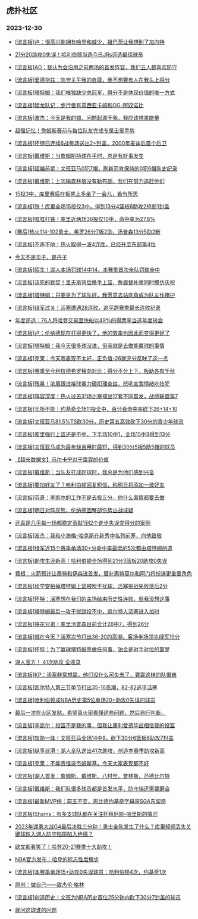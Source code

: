 ## 虎扑社区 
### 2023-12-30

+ [[流言板]卢：很高兴能拥有哈登和威少，祖巴茨让我想到了加内特](https://bbs.hupu.com/623947552.html)

+ [21分20助攻0失误！哈利伯顿当选今日JRs评选最佳球员](https://bbs.hupu.com/623945093.html)

+ [[流言板]AD：我认为会沿用之前两场的首发阵容，我们五人都喜欢防守](https://bbs.hupu.com/623945675.html)

+ [[流言板]爱德华兹：防守关乎我的自尊，我不想要有人在我头上得分](https://bbs.hupu.com/623947862.html)

+ [[流言板]塔特姆：我们唯独缺少总冠军，得分不是体现价值的唯一方式](https://bbs.hupu.com/623950306.html)

+ [[流言板]猛龙队记：步行者有意西亚卡姆和OG-阿奴诺比](https://bbs.hupu.com/623950028.html)

+ [[流言板]波杰：今天是我的错，问题起源于我，我应该带来能量](https://bbs.hupu.com/623941794.html)

+ [超强记忆！詹姆斯赛前与每位队友完成专属击掌手势](https://bbs.hupu.com/623941868.html)

+ [[流言板]怀特已连续6战每场送出2+封盖，2000年麦迪后首个后卫](https://bbs.hupu.com/623950181.html)

+ [[流言板]戴维斯：当詹姆斯持球在手时，总是有好事发生](https://bbs.hupu.com/623943544.html)

+ [[流言板]超越前辈！文班亚马0犯7帽，刷新邓肯保持的0犯6帽队史纪录](https://bbs.hupu.com/623941832.html)

+ [[流言板]戴维斯：上次输森林狼没有勒布朗，我们在努力追赶他们](https://bbs.hupu.com/623942706.html)

+ [15投3中，库里赛后在板凳上多坐了一会儿，若有所思](https://bbs.hupu.com/623941226.html)

+ [[流言板]铁！库里全场15投仅3中，得到13分4篮板6助攻2抢断1封盖](https://bbs.hupu.com/623940427.html)

+ [[流言板]哐哐打铁！库里近两场36投仅10中，命中率为27.8%](https://bbs.hupu.com/623940643.html)

+ [[赛后]热火114-102勇士，希罗26分7板2助，汤普森13分5助2断](https://bbs.hupu.com/623940387.html)

+ [[流言板]不声不响！热火取得一波4连胜，已经升至东部第4位](https://bbs.hupu.com/623945983.html)

+ [今天不是华子，是丹子](https://bbs.hupu.com/623940889.html)

+ [[流言板]陌生！湖人本场罚球14中14，本赛季首次全队罚球全中](https://bbs.hupu.com/623941473.html)

+ [[流言板]该死的默契！里夫斯背后换手上篮，詹眉替补席同时模仿庆祝](https://bbs.hupu.com/623940359.html)

+ [[流言板]塔特姆：只要是为了球队好，我愿意去站底角或为队友作掩护](https://bbs.hupu.com/623946893.html)

+ [[流言板]绿军过关！活塞遭遇28连败，追平跨赛季最长连败纪录](https://bbs.hupu.com/623936523.html)

+ [年度评选：76人将哈登交易至快船以49%的得票率当选年度转会](https://bbs.hupu.com/623943553.html)

+ [[流言板]卢：伦纳德现在打得更快了，他的效率也因此而变得更好了](https://bbs.hupu.com/623946386.html)

+ [[流言板]塔特姆：我今天很多球没进，但我就是去做能赢球的事情](https://bbs.hupu.com/623949143.html)

+ [[流言板]克莱：今天我表现不太好，正负值-26就充分反映了这一点](https://bbs.hupu.com/623942476.html)

+ [[流言板]赛季至今利拉德希罗横向对比：得分不分上下，板助各有千秋](https://bbs.hupu.com/623943598.html)

+ [[流言板]残暴！浓眉跟进接球暴力砸扣理查兹，怒吼宣泄情绪吃技犯](https://bbs.hupu.com/623939022.html)

+ [[流言板]阵容深度！热火过去31场比赛摆出17套不同首发，战绩联盟第7](https://bbs.hupu.com/623942688.html)

+ [[流言板]无所不能！约基奇全场11投全中，百分百命中率砍下26+14+10](https://bbs.hupu.com/623938700.html)

+ [[流言板]文班亚马81.5%TS砍30分，历史第五高效砍下30分的青少年球员](https://bbs.hupu.com/623942155.html)

+ [[流言板]库里强行上篮还是不中，下半场10中1，全场15中3得到13分](https://bbs.hupu.com/623939984.html)

+ [[流言板]文班亚马成为最年轻且用时最短，得到30分5板5助5帽的球员](https://bbs.hupu.com/623941756.html)

+ [【超长数据文】马尔卡宁对于雷霆的价值](https://bbs.hupu.com/623945701.html)

+ [[流言板]戴维斯：当队友打成好球时，我总是为他们感到兴奋](https://bbs.hupu.com/623944478.html)

+ [[流言板]要加好友了？哈利伯顿回复短信，称明日将添加一波好友](https://bbs.hupu.com/623939897.html)

+ [[流言板]芬奇：李凯尔的工作不是去投三分，他什么事情都要去做](https://bbs.hupu.com/623947774.html)

+ [[流言板]明日对阵灰熊，伦纳德因臀部伤势出战成疑](https://bbs.hupu.com/623937613.html)

+ [还真是几乎每一场都稳定贡献1到2个走步失误变得分的案例](https://bbs.hupu.com/623941023.html)

+ [[流言板]波杰：我和小海梅-哈克斯在新秀中名列前茅，向他致敬](https://bbs.hupu.com/623942161.html)

+ [[流言板]绿军近15个赛季单场30+分命中率最低的5次都由塔特姆创造](https://bbs.hupu.com/623937340.html)

+ [[流言板]助攻生涯新高！哈利伯顿全场得到21分3篮板20助攻0失误](https://bbs.hupu.com/623936961.html)

+ [费根：火箭预计让泰特和伊森进首发，替补惠特莫尔和阿门将扮演更重要角色](https://bbs.hupu.com/623946177.html)

+ [[流言板]坎宁安拍掉塔特姆上篮被吹干扰球，活塞挑战失败落后2分](https://bbs.hupu.com/623935841.html)

+ [[流言板]怀特：活塞想在我们的主场结束历史性连败，但我没想这事](https://bbs.hupu.com/623949883.html)

+ [[流言板]塔特姆最后一攻干拔跳投不中，凯尔特人活塞进入加时](https://bbs.hupu.com/623935978.html)

+ [[流言板]铁花兄弟！库里汤普森目前合计26中7，得到26分](https://bbs.hupu.com/623940124.html)

+ [[流言板]就在今天？活塞次节打出36-20的高潮，客场半场领先绿军19分](https://bbs.hupu.com/623934344.html)

+ [[流言板]怀特：为了赢球塔特姆愿做任何事，铂金是对手对位的噩梦](https://bbs.hupu.com/623950684.html)

+ [湖人官方！ 41次助攻 全收录](https://bbs.hupu.com/623943956.html)

+ [[流言板]KP：活塞非常想赢，他们没什么可失去了，要赢这样的队很难](https://bbs.hupu.com/623949550.html)

+ [[流言板]凯尔特人第三节单节打出35-16高潮，82-82追平活塞](https://bbs.hupu.com/623935154.html)

+ [[流言板]哈利伯顿成NBA历史第5位单场20+助攻0失误的球员](https://bbs.hupu.com/623937141.html)

+ [最后一次在火区发贴，希望真火密看懂这些问题，然后自行判断。](https://bbs.hupu.com/623931751.html)

+ [[流言板]李凯尔：投篮不是我的事，但我让康利爱德华兹相信我的投篮](https://bbs.hupu.com/623947548.html)

+ [[流言板]攻防一体！文班亚马全场14中9，砍下30分6篮板6助攻7封盖](https://bbs.hupu.com/623940595.html)

+ [[流言板]纵享丝滑！湖人全队送出41次助攻，创造本赛季助攻新高](https://bbs.hupu.com/623941368.html)

+ [[流言板]克莱：不能责怪波杰姆斯基，今天大家表现都不好](https://bbs.hupu.com/623942337.html)

+ [[流言板]湖人首发：詹姆斯、戴维斯、八村垒、普林斯、范德比尔特](https://bbs.hupu.com/623936260.html)

+ [[流言板]戴维斯：我们队很多球员都是首发水平，防守端还需要磨合](https://bbs.hupu.com/623944015.html)

+ [[流言板]最新MVP榜：前五不变，恩比德约基奇字母哥SGA东契奇](https://bbs.hupu.com/623951374.html)

+ [[流言板]Shams：有多支球队都在关注托拜厄斯-哈里斯的情况](https://bbs.hupu.com/623951519.html)

+ [2023年湖勇大战G4最后决胜三分钟！勇士全队发生了什么？库里频频丢失关键球跌入湖人防守陷阱陷入绝境？](https://bbs.hupu.com/623946693.html)

+ [欧文都看笑了！哈登20-21赛季十大助攻！](https://bbs.hupu.com/623950732.html)

+ [NBA官方发布：哈登的标志性后撤步](https://bbs.hupu.com/623951132.html)

+ [[流言板]本赛季单场15+助攻0失误球员：哈利伯顿4次，约基奇1次](https://bbs.hupu.com/623950619.html)

+ [原创：做自己——致杰伦·格林](https://bbs.hupu.com/623947283.html)

+ [[流言板]创造历史！文班为NBA历史首位25分钟内砍下30分7封盖的球员](https://bbs.hupu.com/623951969.html)

+ [就问这球谁的问题](https://bbs.hupu.com/623944078.html)


